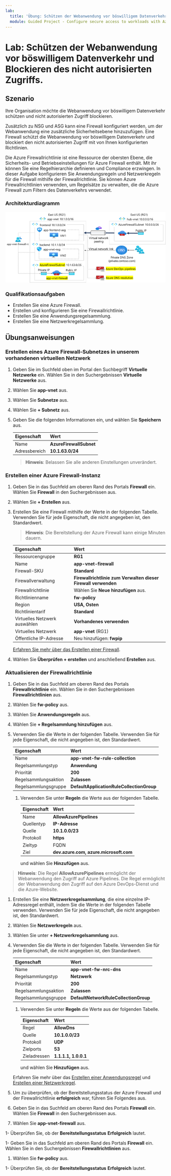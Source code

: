 ```yaml
---
lab:
  title: 'Übung: Schützen der Webanwendung vor böswilligem Datenverkehr und Blockieren des nicht autorisierten Zugriffs'
  module: Guided Project - Configure secure access to workloads with Azure virtual networking services
---
```


# Lab: Schützen der Webanwendung vor böswilligem Datenverkehr und Blockieren des nicht autorisierten Zugriffs.


## Szenario
Ihre Organisation möchte die Webanwendung vor böswilligem Datenverkehr schützen und nicht autorisierten Zugriff blockieren.

Zusätzlich zu NSG und ASG kann eine Firewall konfiguriert werden, um der Webanwendung eine zusätzliche Sicherheitsebene hinzuzufügen. Eine Firewall schützt die Webanwendung vor böswilligem Datenverkehr und blockiert den nicht autorisierten Zugriff mit von Ihnen konfigurierten Richtlinien.

Die Azure Firewallrichtlinie ist eine Ressource der obersten Ebene, die Sicherheits- und Betriebseinstellungen für Azure Firewall enthält. Mit ihr können Sie eine Regelhierarchie definieren und Compliance erzwingen. In dieser Aufgabe konfigurieren Sie Anwendungsregeln und Netzwerkregeln für die Firewall mithilfe der Firewallrichtlinie. Sie können Azure Firewallrichtlinien verwenden, um Regelsätze zu verwalten, die die Azure Firewall zum Filtern des Datenverkehrs verwendet. 

### Architekturdiagramm

![Diagramm, das ein virtuelles Netzwerk mit einer Firewall und einer Routingtabelle zeigt](../Media/task-3.png)

### Qualifikationsaufgaben
- Erstellen Sie eine Azure Firewall.
- Erstellen und konfigurieren Sie eine Firewallrichtlinie.
- Erstellen Sie eine Anwendungsregelsammlung.
- Erstellen Sie eine Netzwerkregelsammlung.
  
## Übungsanweisungen

### Erstellen eines Azure Firewall-Subnetzes in unserem vorhandenen virtuellen Netzwerk

1. Geben Sie im Suchfeld oben im Portal den Suchbegriff **Virtuelle Netzwerke** ein. Wählen Sie in den Suchergebnissen **Virtuelle Netzwerke** aus.

1. Wählen Sie **app-vnet** aus.

1. Wählen Sie **Subnetze** aus.

1. Wählen Sie **+ Subnetz** aus.

1. Geben Sie die folgenden Informationen ein, und wählen Sie **Speichern** aus.

    | Eigenschaft | Wert    |
    |:---------|:---------|
    |Name      | **AzureFirewallSubnet**|
    |Adressbereich| **10.1.63.0/24**|

    > **Hinweis**: Belassen Sie alle anderen Einstellungen unverändert.
    

### Erstellen einer Azure Firewall-Instanz

1. Geben Sie in das Suchfeld am oberen Rand des Portals **Firewall** ein. Wählen Sie **Firewall** in den Suchergebnissen aus.

1. Wählen Sie **+ Erstellen** aus.

1.  Erstellen Sie eine Firewall mithilfe der Werte in der folgenden Tabelle. Verwenden Sie für jede Eigenschaft, die nicht angegeben ist, den Standardwert.
    >**Hinweis**: Die Bereitstellung der Azure Firewall kann einige Minuten dauern.

    | Eigenschaft | Wert    |
    |:---------|:---------|
    |Ressourcengruppe   | **RG1**  |
    |Name      | **app-vnet-firewall**|
    |Firewall-SKU | **Standard**|
    |Firewallverwaltung | **Firewallrichtlinie zum Verwalten dieser Firewall verwenden**|
    |Firewallrichtlinie| Wählen Sie **Neue hinzufügen** aus.| 
    |Richtlinienname| **fw-policy**|
    |Region| **USA, Osten**|
    |Richtlinientarif| **Standard**|
    |Virtuelles Netzwerk auswählen | **Vorhandenes verwenden**|
    |Virtuelles Netzwerk | **app-vnet** (RG1)|
    |Öffentliche IP-Adresse | Neu hinzufügen: **fwpip**|

    [Erfahren Sie mehr über das Erstellen einer Firewall](https://docs.microsoft.com/azure/firewall/tutorial-firewall-deploy-portal).

1. Wählen Sie **Überprüfen + erstellen** und anschließend **Erstellen** aus.

### Aktualisieren der Firewallrichtlinie

1. Geben Sie in das Suchfeld am oberen Rand des Portals **Firewallrichtlinie** ein. Wählen Sie in den Suchergebnissen **Firewallrichtlinien** aus.

1. Wählen Sie **fw-policy** aus.

1. Wählen Sie **Anwendungsregeln** aus.

1. Wählen Sie **+ Regelsammlung hinzufügen** aus.

1. Verwenden Sie die Werte in der folgenden Tabelle. Verwenden Sie für jede Eigenschaft, die nicht angegeben ist, den Standardwert.

    |Eigenschaft|  Wert |
    |:---------|:---------|
    |Name   |**app-vnet-fw-rule-collection**|
    |Regelsammlungstyp| **Anwendung**|
    |Priorität|  **200**|
    |Regelsammlungsaktion|**Zulassen**|
    |Regelsammlungsgruppe| **DefaultApplicationRuleCollectionGroup**|

    1. Verwenden Sie unter **Regeln** die Werte aus der folgenden Tabelle.

        |Eigenschaft|  Wert |
        |:---------|:---------|
        |Name   |**AllowAzurePipelines**|
        |Quellentyp|**IP-Adresse**|
        |Quelle|**10.1.0.0/23**|
        |Protokoll|**https** |
        |Zieltyp|FQDN|
        |Ziel|**dev.azure.com, azure.microsoft.com**|

        und wählen Sie **Hinzufügen** aus.

> **Hinweis**: Die Regel **AllowAzurePipelines** ermöglicht der Webanwendung den Zugriff auf Azure Pipelines. Die Regel ermöglicht der Webanwendung den Zugriff auf den Azure DevOps-Dienst und die Azure-Website.

1.  Erstellen Sie eine **Netzwerkregelsammlung**, die eine einzelne IP-Adressregel enthält, indem Sie die Werte in der folgenden Tabelle verwenden. Verwenden Sie für jede Eigenschaft, die nicht angegeben ist, den Standardwert.

1. Wählen Sie **Netzwerkregeln** aus.

1. Wählen Sie unter **+ Netzwerkregelsammlung** aus.

1. Verwenden Sie die Werte in der folgenden Tabelle. Verwenden Sie für jede Eigenschaft, die nicht angegeben ist, den Standardwert.

    |Eigenschaft|  Wert|
    |:---------|:---------|
    |Name|  **app-vnet-fw-nrc-dns**|
    |Regelsammlungstyp| **Netzwerk**|
    |Priorität|  **200**|
    |Regelsammlungsaktion|**Zulassen**|
    |Regelsammlungsgruppe| **DefaultNetworkRuleCollectionGroup**|

    1. Verwenden Sie unter **Regeln** die Werte aus der folgenden Tabelle.

        |Eigenschaft|  Wert|
        |:---------|:---------|
        |Regel | **AllowDns**|
        |Quelle|    **10.1.0.0/23**|
        |Protokoll|  **UDP**|
        |Zielports| **53**|
        |Zieladressen| **1.1.1.1, 1.0.0.1**|

        und wählen Sie **Hinzufügen** aus.


    Erfahren Sie mehr über das [Erstellen einer Anwendungsregel](https://docs.microsoft.com/azure/firewall/tutorial-firewall-deploy-portal#configure-an-application-rule) und [Erstellen einer Netzwerkregel](https://docs.microsoft.com/azure/firewall/tutorial-firewall-deploy-portal#configure-a-network-rule).

1. Um zu überprüfen, ob der Bereitstellungsstatus der Azure Firewall und der Firewallrichtlinie **erfolgreich** war, führen Sie Folgendes aus.

1. Geben Sie in das Suchfeld am oberen Rand des Portals **Firewall** ein. Wählen Sie **Firewall** in den Suchergebnissen aus.

1. Wählen Sie **app-vnet-firewall** aus.

1- Überprüfen Sie, ob der **Bereitstellungsstatus** **Erfolgreich** lautet.

1- Geben Sie in das Suchfeld am oberen Rand des Portals **Firewall** ein. Wählen Sie in den Suchergebnissen **Firewallrichtlinien** aus.

1. Wählen Sie **fw-policy** aus.

1- Überprüfen Sie, ob der **Bereitstellungsstatus** **Erfolgreich** lautet.

